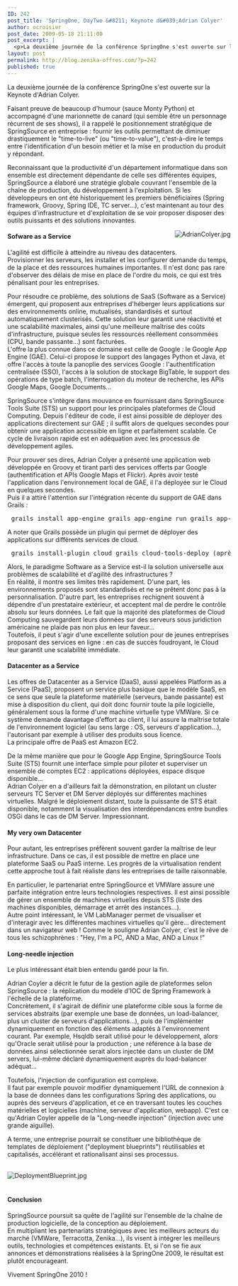 ```yaml
---
ID: 242
post_title: 'SpringOne, DayTwo &#8211; Keynote d&#039;Adrian Colyer'
author: ocroisier
post_date: 2009-05-18 21:11:00
post_excerpt: |
  <p>La deuxième journée de la conférence SpringOne s'est ouverte sur la Keynote d'Adrian Colyer.</p> <p>Faisant preuve de beaucoup d'humour (sauce Monty Python) et accompagné d'une marionnette de canard (qui semble être un personnage récurrent de ses shows), il a rappelé le positionnement stratégique de SpringSource en entreprise&nbsp;: fournir les outils permettant de diminuer drastiquement le "time-to-live" (ou "time-to-value"), c'est-à-dire le temps entre l'identification d'un besoin métier et la mise en production du produit y répondant.</p> <p>Reconnaissant que la productivité d'un département informatique dans son ensemble est directement dépendante de celle ses différentes équipes, SpringSource a élaboré une stratégie globale couvrant l'ensemble de la chaîne de production, du développement à l'exploitation. Si les développeurs en ont été historiquement les premiers bénéficiaires (Spring framework, Groovy, Spring IDE, TC server...), c'est maintenant au tour des équipes d'infrastructure et d'exploitation de se voir proposer disposer des outils puissants et des solutions innovantes.</p>
layout: post
permalink: http://blog.zenika-offres.com/?p=242
published: true
---
```

<p>La deuxième journée de la conférence SpringOne s'est ouverte sur la Keynote d'Adrian Colyer.</p> <p>Faisant preuve de beaucoup d'humour (sauce Monty Python) et accompagné d'une marionnette de canard (qui semble être un personnage récurrent de ses shows), il a rappelé le positionnement stratégique de SpringSource en entreprise&nbsp;: fournir les outils permettant de diminuer drastiquement le "time-to-live" (ou "time-to-value"), c'est-à-dire le temps entre l'identification d'un besoin métier et la mise en production du produit y répondant.</p> <p>Reconnaissant que la productivité d'un département informatique dans son ensemble est directement dépendante de celle ses différentes équipes, SpringSource a élaboré une stratégie globale couvrant l'ensemble de la chaîne de production, du développement à l'exploitation. Si les développeurs en ont été historiquement les premiers bénéficiaires (Spring framework, Groovy, Spring IDE, TC server...), c'est maintenant au tour des équipes d'infrastructure et d'exploitation de se voir proposer disposer des outils puissants et des solutions innovantes.</p>
<!--more-->
<p><img src="/wp-content/uploads/2015/07/AdrianColyer.jpg" alt="AdrianColyer.jpg" style="float:right; margin: 0 0 1em 1em;" /></p> <h4>Sofware as a Service</h4> <p>L'agilité est difficile à atteindre au niveau des datacenters. <br />
Provisionner les serveurs, les installer et les configurer demande du temps, de la place et des ressources humaines importantes. Il n'est donc pas rare d'observer des délais de mise en place de l'ordre du mois, ce qui est très pénalisant pour les entreprises.</p> <p>Pour résoudre ce problème, des solutions de SaaS (Software as a Service) émergent, qui proposent aux entreprises d'héberger leurs applications sur des environnements online,  mutualisés, standardisés et surtout automatiquement clusterisés. Cette solution leur garantit une réactivité et une scalabilité maximales, ainsi qu'une meilleure maîtrise des coûts d'infrastructure, puisque seules les ressources réellement consommées (CPU, bande passante...) sont facturées.<br />
L'offre la plus connue dans ce domaine est celle de Google&nbsp;: le Google App Engine (GAE). Celui-ci propose le support des langages Python et Java, et offre l'accès à toute la panoplie des services Google&nbsp;: l'authentification centralisée (SSO), l'accès à la solution de stockage BigTable, le support des opérations de type batch, l'interrogation du moteur de recherche, les APIs Google Maps, Google Documents...</p> <p>SpringSource s'intègre dans mouvance en fournissant dans SpringSource Tools Suite (STS) un support pour les principales plateformes de Cloud Computing. Depuis l'éditeur de code, il est ainsi possible de déployer des applications directement sur GAE&nbsp;; il suffit alors de quelques secondes pour obtenir une application accessible en ligne et parfaitement scalable. Ce cycle de livraison rapide est en adéquation avec les processus de développement agiles.</p> <p>Pour prouver ses dires, Adrian Colyer a présenté une application web développée en Groovy et tirant parti des services offerts par Google (authentification et APIs Google Maps et Flickr). Après avoir testé l'application dans l'environnement local de GAE, il l'a déployée sur le Cloud en quelques secondes.<br />
Puis il a attiré l'attention sur l'intégration récente du support de GAE dans Grails&nbsp;:</p> <pre> grails install app-engine grails app-engine run grails app-engine deploy </pre> <p>A noter que Grails possède un plugin qui permet de déployer des applications sur différents services de cloud.</p> <pre> grails install-plugin cloud grails cloud-tools-deploy (après avoir configuré les params du cloud dans la config de Grails) </pre> <p>Alors, le paradigme Software as a Service est-il la solution universelle aux problèmes de scalabilité et d'agilité des infrastructures ?<br />
En réalité, il montre ses limites très rapidement. D'une part, les environnements proposés sont standardisés et ne se prêtent donc pas à la personnalisation. D'autre part, les entreprises rechignent souvent à dépendre d'un prestataire extérieur, et acceptent mal de perdre le contrôle absolu sur leurs données. Le fait que la majorité des plateformes de Cloud Computing sauvegardent leurs données sur des serveurs sous juridiction américaine ne plaide pas non plus en leur faveur...<br />
Toutefois, il peut s'agir d'une excellente solution pour de jeunes entreprises proposant des services en ligne&nbsp;: en cas de succès foudroyant, le Cloud leur garantit une scalabilité immédiate.</p> <h4>Datacenter as a Service</h4> <p>Les offres de Datacenter as a Service (DaaS), aussi appelées Platform as a Service (PaaS), proposent un service plus basique que le modèle SaaS, en ce sens que seule la plateforme matérielle (serveurs, bande passante) est mise à disposition du client, qui doit donc fournir toute la pile logicielle, généralement sous la forme d'une machine virtuelle type VMWare. Si ce système demande davantage d'effort au client, il lui assure la maîtrise totale de l'environnement logiciel (au sens large&nbsp;: OS, serveurs d'application...), l'autorisant par exemple à utiliser des produits sous licence.<br />
La principale offre de PaaS est Amazon EC2.</p> <p>De la même manière que pour le Google App Engine, SpringSource Tools Suite (STS) fournit une interface simple pour piloter et superviser un ensemble de comptes EC2&nbsp;: applications déployées, espace disque disponible... <br />
Adrian Colyer en a d'ailleurs fait la démonstration, en pilotant un cluster serveurs TC Server et DM Server déployés sur différentes machines virtuelles. Malgré le déploiement distant, toute la puissante de STS était disponible, notamment la visualisation des interdépendances entre bundles OSGi dans le cas de DM Server. Impressionnant.</p> <h4>My very own Datacenter</h4> <p>Pour autant, les entreprises préfèrent souvent garder la maîtrise de leur infrastructure. Dans ce cas, il est possible de mettre en place une plateforme SaaS ou PaaS interne. Les progrès de la virtualisation rendent cette approche tout à fait réaliste dans les entreprises de taille raisonnable.</p> <p>En particulier, le partenariat entre SpringSource et VMWare assure une parfaite intégration entre leurs technologies respectives. Il est ainsi possible de gérer un ensemble de machines virtuelles depuis STS (liste des machines disponibles, démarrage et arrêt des instances...). <br />
Autre point intéressant, le VM LabManager permet de visualiser et d'interagir avec les différentes machines virtuelles qu'il gère... directement dans un navigateur web&nbsp;! Comme le souligne Adrian Colyer, c'est le rêve de tous les schizophrènes&nbsp;: "Hey, I'm a PC, AND a Mac, AND a Linux !"</p> <h4>Long-needle injection</h4> <p>Le plus intéressant était bien entendu gardé pour la fin.</p> <p>Adrian Coyler a décrit le futur de la gestion agile de plateformes selon SpringSource&nbsp;: la réplication du modèle d'IOC de Spring Framework à l'échelle de la plateforme.<br />
Concrètement, il s'agirait de définir une plateforme cible sous la forme de services abstraits (par exemple une base de données, un load-balancer, plus un cluster de serveurs d'applications...), puis de l'implémenter dynamiquement en fonction des éléments adaptés à l'environnement courant. Par exemple, Hsqldb serait utilisé pour le développement, alors qu'Oracle serait utilisé pour la production&nbsp;; une référence à la base de données ainsi sélectionnée serait alors injectée dans un cluster de DM servers, lui-même déclaré dynamiquement auprès du load-balancer adéquat...</p> <p>Toutefois, l'injection de configuration est complexe. <br />
Il faut par exemple pouvoir modifier dynamiquement l'URL de connexion à la base de données dans les configurations Spring des applications, ou auprès des serveurs d'application, et ce en traversant toutes les couches matérielles et logicielles (machine, serveur d'application, webapp). C'est ce qu'Adrian Coyler appelle de la "Long-needle injection" (injection avec une grande aiguille).</p> <p>A terme, une entreprise pourrait se constituer une bibliothèque de templates de déploiement ("deployment blueprints") réutilisables et capitalisés, accélérant et rationalisant ainsi ses processus.</p> <p><br />
<img src="/wp-content/uploads/2015/07/DeploymentBlueprint.jpg" alt="DeploymentBlueprint.jpg" style="display:block; margin:0 auto;" /> <br /></p> <h4>Conclusion</h4> <p>SpringSource poursuit sa quête de l'agilité sur l'ensemble de la chaîne de production logicielle, de la conception au déploiement.<br />
En multipliant les partenariats stratégiques avec les meilleurs acteurs du marché (VMWare, Terracotta, Zenika...), ils visent à intégrer les meilleurs outils, technologies et compétences existants. Et, si l'on se fie aux annonces et démonstrations réalisées à la SpringOne 2009, le résultat est plutôt encourageant.</p> <p>Vivement SpringOne 2010&nbsp;!</p>